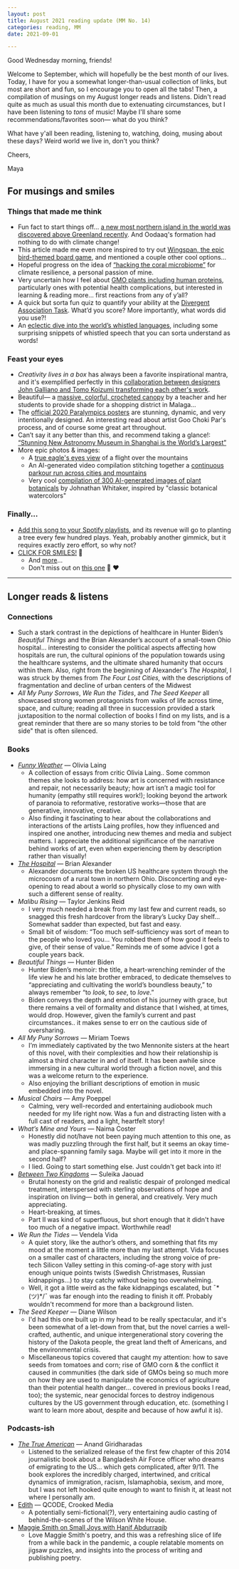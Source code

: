 ```yaml
---
layout: post
title: August 2021 reading update (MM No. 14)
categories: reading, MM
date: 2021-09-01

---
```


Good Wednesday morning, friends!

Welcome to September, which will hopefully be the best month of our lives. Today, I have for you a somewhat longer-than-usual collection of links, but most are short and fun, so I encourage you to open all the tabs! Then, a compilation of musings on my August longer reads and listens. Didn't read quite as much as usual this month due to extenuating circumstances, but I have been listening to *tons* of music! Maybe I'll share some recommendations/favorites soon— what do you think?

What have y'all been reading, listening to, watching, doing, musing about these days? Weird world we live in, don't you think?

Cheers,

Maya

## For musings and smiles

### Things that made me think

- Fun fact to start things off... [a new most northern island in the world was discovered above Greenland recently](https://gizmodo.com/new-northernmost-island-discovered-above-greenland-1847584447). And Oodaaq's formation had nothing to do with climate change!
- This article made me even more inspired to try out [Wingspan, the epic bird-themed board game](https://slate.com/culture/2021/08/wingspan-board-game-elizabeth-hargrave-review-profile.html?utm_source=pocket&utm_medium=email&utm_campaign=pockethits), and mentioned a couple other cool options...
- Hopeful progress on the idea of [“hacking the coral microbiome”](https://www.anthropocenemagazine.org/2021/08/probiotics-could-help-save-overheated-coral/?utm_source=rss&utm_medium=rss&utm_campaign=probiotics-could-help-save-overheated-coral&utm_source=Anthropocene&utm_campaign=ed7c659071-Anthropocene+science+to+AM&utm_medium=email&utm_term=0_ececcea89a-ed7c659071-294377772) for climate resilience, a personal passion of mine.
- Very uncertain how I feel about [GMO plants including human proteins](https://www.smithsonianmag.com/innovation/researchers-transfer-human-protein-plants-supersize-them-180978443/), particularly ones with potential health complications, but interested in learning & reading more… first reactions from any of y’all?
- A quick but sorta fun quiz to quantify your ability at the [Divergent Association Task](https://www.datcreativity.com). What’d you score? More importantly, what words did you use?!
- An [eclectic dive into the world’s whistled languages](https://knowablemagazine.org/article/mind/2021/whistled-languages?utm_medium=knowable-newsletter&utm_campaign=K_newsletter_2021-08-15&utm_source=email), including some surprising snippets of whistled speech that you can sorta understand as words!

### Feast your eyes

- *Creativity lives in a box* has always been a favorite inspirational mantra, and it's exemplified perfectly in this [collaboration between designers John Galliano and Tomo Koizumi transforming each other's work](https://www.vogue.com/article/september-issue-2021-tomo-koizumi-john-galliano-upcycle).
- Beautiful— a [massive, colorful, crocheted canopy](https://www.thisiscolossal.com/2021/08/crocheted-canopy-malaga/?mc_cid=142115a327&mc_eid=73a175ec89) by a teacher and her students to provide shade for a shopping district in Malaga…
- The [official 2020 Paralympics posters](https://www.itsnicethat.com/news/goo-choki-par-paralympic-poster-graphic-design-230821?utm_source=weeklyemail&utm_medium=email&utm_campaign=intemail) are stunning, dynamic, and very intentionally designed. An interesting read about artist Goo Choki Par's process, and of course some great art throughout.
- Can’t say it any better than this, and recommend taking a glance!: [“Stunning New Astronomy Museum in Shanghai is the World’s Largest”](https://mossandfog.com/stunning-new-astronomy-museum-in-shanghai-is-the-worlds-largest/)
- More epic photos & images:
    - A [true eagle's eyes view](https://www.reddit.com/r/NatureIsFuckingLit/comments/pbd4vl/eagle_flying_with_a_camera/?utm_source=share&utm_medium=web2x&context=3) of a flight over the mountains
    - An AI-generated video compilation stitching together a [continuous parkour run across cities and mountains](https://vimeo.com/584985260)
    - Very cool [compilation of 300 AI-generated images of plant botanicals](https://www.notion.so/2128f27845ed4921b3143004dc550c3e) by Johnathan Whitaker, inspired by "classic botanical watercolors"

### Finally...

- [Add this song to your Spotify playlists](https://www.thissongplantstrees.com/streaming), and its revenue will go to planting a tree every few hundred plays. Yeah, probably another gimmick, but it requires exactly zero effort, so why not?
- [CLICK FOR SMILES!](https://jkglei.us11.list-manage.com/track/click?u=25c33bdcf7d6a4a5939b1ae9a&id=24e2cc2b9f&e=1df091b74c) 🐾
    - And [more](https://www.reddit.com/r/nextfuckinglevel/comments/p6ltmj/a_giant_alaskan_malamute/)...
    - Don't miss out on [this one](https://twitter.com/guyrajack/status/1430294375548870656?ref_src=twsrc%5Etfw%7Ctwcamp%5Etweetembed%7Ctwterm%5E1430294375548870656%7Ctwgr%5E%7Ctwcon%5Es1_c10&ref_url=https%3A%2F%2Fwww.theguardian.com%2Faustralia-news%2F2021%2Faug%2F25%2Fa-love-heart-made-out-of-sheep-australian-farmer-pays-tribute-to-his-aunt) 🐑 ♥️

---

## Longer reads & listens

### Connections

- Such a stark contrast in the depictions of healthcare in Hunter Biden’s *Beautiful Things* and the Brian Alexander’s account of a small-town Ohio hospital… interesting to consider the political aspects affecting how hospitals are run, the cultural opinions of the population towards using the healthcare systems, and the ultimate shared humanity that occurs within them. Also, right from the beginning of Alexander's *The Hospital*, I was struck by themes from *The Four Lost Cities,* with the descriptions of fragmentation and decline of urban centers of the Midwest
- *All My Puny Sorrows*, *We Run the Tides*, and *The Seed Keeper* all showcased strong women protagonists from walks of life across time, space, and culture; reading all three in succession provided a stark juxtaposition to the normal collection of books I find on my lists, and is a great reminder that there are so many stories to be told from "the other side" that is often silenced.

### Books

- *[Funny Weather](https://mayasheth.github.io/2021/08/05/funny-weather)* — Olivia Laing
    - A collection of essays from critic Olivia Laing.. Some common themes she looks to address: how art is concerned with resistance and repair, not necessarily beauty; how art isn’t a magic tool for humanity (empathy still requires work!); looking beyond the artwork of paranoia to reformative, restorative works—those that are generative, innovative, creative.
    - Also finding it fascinating to hear about the collaborations and interactions of the artists Laing profiles, how they influenced and inspired one another, introducing new themes and media and subject matters. I appreciate the additional significance of the narrative behind works of art, even when experiencing them by description rather than visually!
- *[The Hospital](https://mayasheth.github.io/2021/08/20/the-hospital)* — Brian Alexander
    - Alexander documents the broken US healthcare system through the microcosm of a rural town in northern Ohio. Disconcerting and eye-opening to read about a world so physically close to my own with such a different sense of reality.
- *Malibu Rising* — Taylor Jenkins Reid
    - I very much needed a break from my last few and current reads, so snagged this fresh hardcover from the library’s Lucky Day shelf… Somewhat sadder than expected, but fast and easy.
    - Small bit of wisdom: “Too much self-sufficiency was sort of mean to the people who loved you… You robbed them of how good it feels to give, of their sense of value.” Reminds me of some advice I got a couple years back.
- *Beautiful Things* — Hunter Biden
    - Hunter Biden’s memoir: the title, a heart-wrenching reminder of the life view he and his late brother embraced, to dedicate themselves to “appreciating and cultivating the world’s boundless beauty,” to always remember “to *look*, to *see*, to *love*.”
    - Biden conveys the depth and emotion of his journey with grace, but there remains a veil of formality and distance that I wished, at times, would drop. However, given the family’s current and past circumstances.. it makes sense to err on the cautious side of oversharing.
- *All My Puny Sorrows* — Miriam Toews
    - I’m immediately captivated by the two Mennonite sisters at the heart of this novel, with their complexities and how their relationship is almost a third character in and of itself. It has been awhile since immersing in a new cultural world through a fiction novel, and this was a welcome return to the experience.
    - Also enjoying the brilliant descriptions of emotion in music embedded into the novel.
- *Musical Chairs* — Amy Poeppel
    - Calming, very well-recorded and entertaining audiobook much needed for my life right now. Was a fun and distracting listen with a full cast of readers, and a light, heartfelt story!
- *What’s Mine and Yours* — Naima Coster
    - Honestly did not/have not been paying much attention to this one, as was madly puzzling through the first half, but it seems an okay time- and place-spanning family saga. Maybe will get into it more in the second half?
    - I lied. Going to start something else. Just couldn't get back into it!
- *[Between Two Kingdoms](https://mayasheth.github.io/2021/08/26/between-two-kingdoms)* — Suleika Jaouad
    - Brutal honesty on the grid and realistic despair of prolonged medical treatment, interspersed with sterling observations of hope and inspiration on living— both in general, and creatively. Very much appreciating.
    - Heart-breaking, at times.
    - Part II was kind of superfluous, but short enough that it didn't have too much of a negative impact. Worthwhile read!
- *We Run the Tides* — Vendela Vida
    - A quiet story, like the author’s others, and something that fits my mood at the moment a little more than my last attempt. Vida focuses on a smaller cast of characters, including the strong voice of pre-tech Silicon Valley setting in this coming-of-age story with just enough unique points twists (Swedish Christmases, Russian kidnappings…) to stay catchy without being too overwhelming.
    - Well, it got a little weird as the fake kidnappings escalated, but ¯\*(ツ)*/¯ was far enough into the reading to finish it off. Probably wouldn't recommend for more than a background listen.
- *The Seed Keeper* — Diane Wilson
    - I'd had this one built up in my head to be really spectacular, and it's been somewhat of a let-down from that, but the novel carries a well-crafted, authentic, and unique intergenerational story covering the history of the Dakota people, the great land theft of Americans, and the environmental crisis.
    - Miscellaneous topics covered that caught my attention: how to save seeds from tomatoes and corn; rise of GMO corn & the conflict it caused in communities (the dark side of GMOs being so much more on how they are used to manipulate the economics of agriculture than their potential health danger... covered in previous books I read, too); the systemic, near genocidal forces to destroy indigenous cultures by the US government through education, etc. (something I want to learn more about, despite and because of how awful it is).

### Podcasts-ish

- *[The True American](https://the.ink/)* — Anand Giridharadas
    - Listened to the serialized release of the first few chapter of this 2014 journalistic book about a Bangladesh Air Force officer who dreams of emigrating to the US… which gets complicated, after 9/11. The book explores the incredibly charged, intertwined, and critical  dynamics of immigration, racism, Islamaphobia, sexism, and more, but I was not left hooked quite enough to want to finish it, at least not where I personally am.
- [Edith](https://open.spotify.com/show/6v6CoBlD4fcGTmf6huS5PJ?si=TJIwW7TmSZ-mKtYJbjwZvA&dl_branch=1) — QCODE, Crooked Media
    - A potentially semi-fictional(?), very entertaining audio casting of behind-the-scenes of the Wilson White House.
- [Maggie Smith on Small Joys with Hanif Abdurraqib](https://open.spotify.com/show/2qqRBtix88AFSdyMx2SiMZ?si=d1c9c1c3388e4cab&nd=1)
    - Love Maggie Smith's poetry, and this was a refreshing slice of life from a while back in the pandemic, a couple relatable moments on jigsaw puzzles, and insights into the process of writing and publishing poetry.
